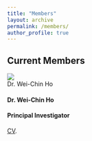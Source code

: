 ```yaml
---
title: "Members"
layout: archive
permalink: /members/
author_profile: true
---
```


<!-- Members -->

<h2><a id="Current members"></a>Current Members</h2>

<div class="card mb-3" style="max-width: 540px;">
  <div class="row no-gutters">
  <div class="col-md-3">
   <img src="http://wchoEvo.github.io/images/members/who.jpg"
       class="card-img img-responsive img-thumbnail"
       style="max-width: 150px;"/>
  </div>
     <div class="col-md-9">
        <div class="card-header">Dr. Wei-Chin Ho</div>
        <div class="card-body">
        <h4 class="card-title">Dr. Wei-Chin Ho</h4>
        <h4 class="card-title">Principal Investigator</h4>
        <p class="card-text"><a href="http://wchoEvo.github.io/files/weichinho_cv.pdf"><u>CV</u></a>.
        </div>
  </div>
 </div>
</div>
